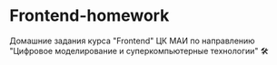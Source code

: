 # Frontend-homework
Домашние задания курса "Frontend" ЦК МАИ по направлению "Цифровое моделирование и суперкомпьютерные технологии" 🛠️ 
